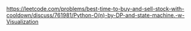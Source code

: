 https://leetcode.com/problems/best-time-to-buy-and-sell-stock-with-cooldown/discuss/761981/Python-O(n)-by-DP-and-state-machine.-w-Visualization